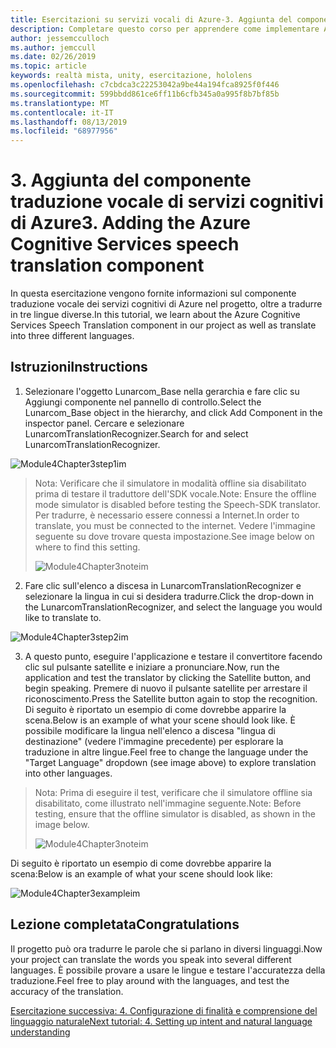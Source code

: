```yaml
---
title: Esercitazioni su servizi vocali di Azure-3. Aggiunta del componente traduzione vocale di servizi cognitivi di Azure
description: Completare questo corso per apprendere come implementare Azure Speech SDK in un'applicazione di realtà mista.
author: jessemcculloch
ms.author: jemccull
ms.date: 02/26/2019
ms.topic: article
keywords: realtà mista, unity, esercitazione, hololens
ms.openlocfilehash: c7cbdca3c22253042a9be44a194fca8925f0f446
ms.sourcegitcommit: 599bbdd861ce6ff11b6cfb345a0a995f8b7bf85b
ms.translationtype: MT
ms.contentlocale: it-IT
ms.lasthandoff: 08/13/2019
ms.locfileid: "68977956"
---
```

# <a name="3-adding-the-azure-cognitive-services-speech-translation-component"></a><span data-ttu-id="7181b-105">3. Aggiunta del componente traduzione vocale di servizi cognitivi di Azure</span><span class="sxs-lookup"><span data-stu-id="7181b-105">3. Adding the Azure Cognitive Services speech translation component</span></span>

<span data-ttu-id="7181b-106">In questa esercitazione vengono fornite informazioni sul componente traduzione vocale dei servizi cognitivi di Azure nel progetto, oltre a tradurre in tre lingue diverse.</span><span class="sxs-lookup"><span data-stu-id="7181b-106">In this tutorial, we learn about the Azure Cognitive Services Speech Translation component in our project as well as translate into three different languages.</span></span> 

## <a name="instructions"></a><span data-ttu-id="7181b-107">Istruzioni</span><span class="sxs-lookup"><span data-stu-id="7181b-107">Instructions</span></span>

1. <span data-ttu-id="7181b-108">Selezionare l'oggetto Lunarcom_Base nella gerarchia e fare clic su Aggiungi componente nel pannello di controllo.</span><span class="sxs-lookup"><span data-stu-id="7181b-108">Select the Lunarcom_Base object in the hierarchy, and click Add Component in the inspector panel.</span></span> <span data-ttu-id="7181b-109">Cercare e selezionare LunarcomTranslationRecognizer.</span><span class="sxs-lookup"><span data-stu-id="7181b-109">Search for and select LunarcomTranslationRecognizer.</span></span>

![Module4Chapter3step1im](images/module4chapter3step1im.PNG)

> <span data-ttu-id="7181b-111">Nota: Verificare che il simulatore in modalità offline sia disabilitato prima di testare il traduttore dell'SDK vocale.</span><span class="sxs-lookup"><span data-stu-id="7181b-111">Note: Ensure the offline mode simulator is disabled before testing the Speech-SDK translator.</span></span> <span data-ttu-id="7181b-112">Per tradurre, è necessario essere connessi a Internet.</span><span class="sxs-lookup"><span data-stu-id="7181b-112">In order to translate, you must be connected to the internet.</span></span> <span data-ttu-id="7181b-113">Vedere l'immagine seguente su dove trovare questa impostazione.</span><span class="sxs-lookup"><span data-stu-id="7181b-113">See image below on where to find this setting.</span></span> 
>
> ![Module4Chapter3noteim](images/module4chapter3noteim.PNG)

2. <span data-ttu-id="7181b-115">Fare clic sull'elenco a discesa in LunarcomTranslationRecognizer e selezionare la lingua in cui si desidera tradurre.</span><span class="sxs-lookup"><span data-stu-id="7181b-115">Click the drop-down in the LunarcomTranslationRecognizer, and select the language you would like to translate to.</span></span>

![Module4Chapter3step2im](images/module4chapter3step2im.PNG)

3. <span data-ttu-id="7181b-117">A questo punto, eseguire l'applicazione e testare il convertitore facendo clic sul pulsante satellite e iniziare a pronunciare.</span><span class="sxs-lookup"><span data-stu-id="7181b-117">Now, run the application and test the translator by clicking the Satellite button, and begin speaking.</span></span> <span data-ttu-id="7181b-118">Premere di nuovo il pulsante satellite per arrestare il riconoscimento.</span><span class="sxs-lookup"><span data-stu-id="7181b-118">Press the Satellite button again to stop the recognition.</span></span> <span data-ttu-id="7181b-119">Di seguito è riportato un esempio di come dovrebbe apparire la scena.</span><span class="sxs-lookup"><span data-stu-id="7181b-119">Below is an example of what your scene should look like.</span></span> <span data-ttu-id="7181b-120">È possibile modificare la lingua nell'elenco a discesa "lingua di destinazione" (vedere l'immagine precedente) per esplorare la traduzione in altre lingue.</span><span class="sxs-lookup"><span data-stu-id="7181b-120">Feel free to change the language under the "Target Language" dropdown (see image above) to explore translation into other languages.</span></span>

> <span data-ttu-id="7181b-121">Nota: Prima di eseguire il test, verificare che il simulatore offline sia disabilitato, come illustrato nell'immagine seguente.</span><span class="sxs-lookup"><span data-stu-id="7181b-121">Note: Before testing, ensure that the offline simulator is disabled, as shown in the image below.</span></span>
>
> ![Module4Chapter3noteim](images/module4chapter3noteim.PNG)

<span data-ttu-id="7181b-123">Di seguito è riportato un esempio di come dovrebbe apparire la scena:</span><span class="sxs-lookup"><span data-stu-id="7181b-123">Below is an example of what your scene should look like:</span></span>

![Module4Chapter3exampleim](images/module4chapter3exampleim.PNG)

## <a name="congratulations"></a><span data-ttu-id="7181b-125">Lezione completata</span><span class="sxs-lookup"><span data-stu-id="7181b-125">Congratulations</span></span>

<span data-ttu-id="7181b-126">Il progetto può ora tradurre le parole che si parlano in diversi linguaggi.</span><span class="sxs-lookup"><span data-stu-id="7181b-126">Now your project can translate the words you speak into several different languages.</span></span> <span data-ttu-id="7181b-127">È possibile provare a usare le lingue e testare l'accuratezza della traduzione.</span><span class="sxs-lookup"><span data-stu-id="7181b-127">Feel free to play around with the languages, and test the accuracy of the translation.</span></span> 

[<span data-ttu-id="7181b-128">Esercitazione successiva: 4. Configurazione di finalità e comprensione del linguaggio naturale</span><span class="sxs-lookup"><span data-stu-id="7181b-128">Next tutorial: 4. Setting up intent and natural language understanding</span></span>](mrlearning-speechSDK-ch4.md)

